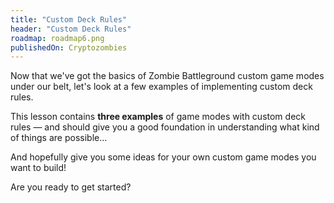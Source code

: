 ```yaml
---
title: "Custom Deck Rules"
header: "Custom Deck Rules"
roadmap: roadmap6.png
publishedOn: Cryptozombies
---
```


Now that we've got the basics of Zombie Battleground custom game modes under our belt, let's look at a few examples of implementing custom deck rules.

This lesson contains **three examples** of game modes with custom deck rules — and should give you a good foundation in understanding what kind of things are possible... 

And hopefully give you some ideas for your own custom game modes you want to build!

Are you ready to get started?
